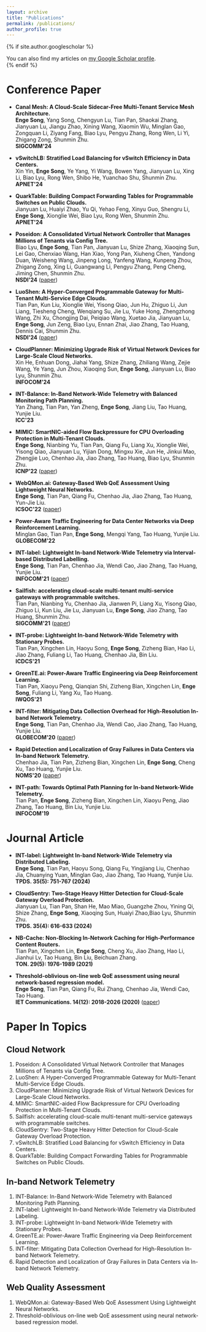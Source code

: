 ```yaml
---
layout: archive
title: "Publications"
permalink: /publications/
author_profile: true
---
```


{% if site.author.googlescholar %}
  <div class="wordwrap">You can also find my articles on <a href="{{site.author.googlescholar}}">my Google Scholar profile</a>.</div>
{% endif %}

Conference Paper
======

- **Canal Mesh: A Cloud-Scale Sidecar-Free Multi-Tenant Service Mesh Architecture.** <br/>
**Enge Song**, Yang Song, Chengyun Lu, Tian Pan, Shaokai Zhang, Jianyuan Lu, Jiangu Zhao, Xining Wang, Xiaomin Wu, Minglan Gao, Zongquan Li, Ziyang Fang, Biao Lyu, Pengyu Zhang, Rong Wen, Li Yi, Zhigang Zong, Shunmin Zhu.<br/>
**SIGCOMM'24**

- **vSwitchLB: Stratified Load Balancing for vSwitch Efficiency in Data Centers.** <br/>
Xin Yin, **Enge Song**, Ye Yang, Yi Wang, Bowen Yang, Jianyuan Lu, Xing Li, Biao Lyu, Rong Wen, Shibo He, Yuanchao Shu, Shunmin Zhu.<br/>
**APNET'24**

- **QuarkTable: Building Compact Forwarding Tables for Programmable Switches on Public Clouds.** <br/>
Jianyuan Lu, Huaiyi Zhao, Yu Qi, Yehao Feng, Xinyu Guo, Shengru Li, **Enge Song**, Xionglie Wei, Biao Lyu, Rong Wen, Shunmin Zhu.<br/>
**APNET'24**

- **Poseidon: A Consolidated Virtual Network Controller that Manages Millions of Tenants via Config Tree.** <br/>
Biao Lyu, **Enge Song**, Tian Pan, Jianyuan Lu, Shize Zhang, Xiaoqing Sun, Lei Gao, Chenxiao Wang, Han Xiao, Yong Pan, Xiuheng Chen, Yandong Duan, Weisheng Wang, Jinpeng Long, Yanfeng Wang, Kunpeng Zhou, Zhigang Zong, Xing Li, Guangwang Li, Pengyu Zhang, Peng Cheng, Jiming Chen, Shunmin Zhu.<br/>
**NSDI'24** ([paper](/files/Poseidon_NSDI24.pdf)) 

- **LuoShen: A Hyper-Converged Programmable Gateway for Multi-Tenant Multi-Service Edge Clouds.** <br/>
Tian Pan, Kun Liu, Xionglie Wei, Yisong Qiao, Jun Hu, Zhiguo Li, Jun Liang, Tiesheng Cheng, Wenqiang Su, Jie Lu, Yuke Hong, Zhengzhong Wang, Zhi Xu, Chongjing Dai, Peiqiao Wang, Xuetao Jia, Jianyuan Lu, **Enge Song**, Jun Zeng, Biao Lyu, Ennan Zhai, Jiao Zhang, Tao Huang, Dennis Cai, Shunmin Zhu.<br/>
**NSDI'24** ([paper](/files/Luoshen_NSDI24.pdf))

- **CloudPlanner: Minimizing Upgrade Risk of Virtual Network Devices for Large-Scale Cloud Networks.** <br/>
Xin He, Enhuan Dong, Jiahai Yang, Shize Zhang, Zhiliang Wang, Zejie Wang, Ye Yang, Jun Zhou, Xiaoqing Sun, **Enge Song**, Jianyuan Lu, Biao Lyu, Shunmin Zhu.<br/>
**INFOCOM'24**

- **INT-Balance: In-Band Network-Wide Telemetry with Balanced Monitoring Path Planning.** <br/>
Yan Zhang, Tian Pan, Yan Zheng, **Enge Song**, Jiang Liu, Tao Huang, Yunjie Liu. <br/>
**ICC'23**

- **MIMIC: SmartNIC-aided Flow Backpressure for CPU Overloading Protection in Multi-Tenant Clouds.** <br/>
**Enge Song**, Nianbing Yu, Tian Pan, Qiang Fu, Liang Xu, Xionglie Wei, Yisong Qiao, Jianyuan Lu, Yijian Dong, Mingxu Xie, Jun He, Jinkui Mao, Zhengjie Luo, Chenhao Jia, Jiao Zhang, Tao Huang, Biao Lyu, Shunmin Zhu. <br/>
**ICNP'22** ([paper](/files/MIMIC_ICNP22.pdf))

- **WebQMon.ai: Gateway-Based Web QoE Assessment Using Lightweight Neural Networks.** <br/>
**Enge Song**, Tian Pan, Qiang Fu, Chenhao Jia, Jiao Zhang, Tao Huang, Yun-Jie Liu. <br/>
**ICSOC'22** ([paper](/files/WebQMon_ICSOC22.pdf))

- **Power-Aware Traffic Engineering for Data Center Networks via Deep Reinforcement Learning.** <br/>
Minglan Gao, Tian Pan, **Enge Song**, Mengqi Yang, Tao Huang, Yunjie Liu. <br/>
**GLOBECOM'22** 

- **INT-label: Lightweight In-band Network-Wide Telemetry via Interval-based Distributed Labelling.** <br/>
**Enge Song**, Tian Pan, Chenhao Jia, Wendi Cao, Jiao Zhang, Tao Huang, Yunjie Liu. <br/>
**INFOCOM'21** ([paper](/files/INT-label_INFOCOM21.pdf))

- **Sailfish: accelerating cloud-scale multi-tenant multi-service gateways with programmable switches.** <br/>
Tian Pan, Nianbing Yu, Chenhao Jia, Jianwen Pi, Liang Xu, Yisong Qiao, Zhiguo Li, Kun Liu, Jie Lu, Jianyuan Lu, **Enge Song**, Jiao Zhang, Tao Huang, Shunmin Zhu. <br/>
**SIGCOMM'21** ([paper](/files/Sailfish_SIGCOMM21.pdf))

- **INT-probe: Lightweight In-band Network-Wide Telemetry with Stationary Probes.** <br/>
Tian Pan, Xingchen Lin, Haoyu Song, **Enge Song**, Zizheng Bian, Hao Li, Jiao Zhang, Fuliang Li, Tao Huang, Chenhao Jia, Bin Liu. <br/>
**ICDCS'21**

- **GreenTE.ai: Power-Aware Traffic Engineering via Deep Reinforcement Learning.** <br/>
Tian Pan, Xiaoyu Peng, Qianqian Shi, Zizheng Bian, Xingchen Lin, **Enge Song**, Fuliang Li, Yang Xu, Tao Huang. <br/>
**IWQOS'21**

- **INT-filter: Mitigating Data Collection Overhead for High-Resolution In-band Network Telemetry.** <br/>
**Enge Song**, Tian Pan, Chenhao Jia, Wendi Cao, Jiao Zhang, Tao Huang, Yunjie Liu. <br/>
**GLOBECOM'20** ([paper](/files/INT-filter_GC20.pdf))

- **Rapid Detection and Localization of Gray Failures in Data Centers via In-band Network Telemetry.** <br/>
Chenhao Jia, Tian Pan, Zizheng Bian, Xingchen Lin, **Enge Song**, Cheng Xu, Tao Huang, Yunjie Liu. <br/>
**NOMS'20** ([paper](/files/INT-detect_NOMS20.pdf))

- **INT-path: Towards Optimal Path Planning for In-band Network-Wide Telemetry.** <br/>
Tian Pan, **Enge Song**, Zizheng Bian, Xingchen Lin, Xiaoyu Peng, Jiao Zhang, Tao Huang, Bin Liu, Yunjie Liu. <br/>
**INFOCOM'19**



Journal Article
======

- **INT-label: Lightweight In-band Network-Wide Telemetry via Distributed Labeling.** <br/>
**Enge Song**, Tian Pan, Haoyu Song, Qiang Fu, Yingjiang Liu, Chenhao Jia, Chuanying Yuan, Minglan Gao, Jiao Zhang, Tao Huang, Yunjie Liu. <br/>
**TPDS. 35(5): 751-767 (2024)**

- **CloudSentry: Two-Stage Heavy Hitter Detection for Cloud-Scale Gateway Overload Protection.** <br/>
Jianyuan Lu, Tian Pan, Shan He, Mao Miao, Guangzhe Zhou, Yining Qi, Shize Zhang, **Enge Song**, Xiaoqing Sun, Huaiyi Zhao,Biao Lyu, Shunmin Zhu. <br/>
**TPDS. 35(4): 616-633 (2024)**

- **NB-Cache: Non-Blocking In-Network Caching for High-Performance Content Routers.** <br/>
Tian Pan, Xingchen Lin, **Enge Song**, Cheng Xu, Jiao Zhang, Hao Li, Jianhui Lv, Tao Huang, Bin Liu, Beichuan Zhang. <br/>
**TON. 29(5): 1976-1989 (2021)**

- **Threshold-oblivious on-line web QoE assessment using neural network-based regression model.** <br/>
**Enge Song**, Tian Pan, Qiang Fu, Rui Zhang, Chenhao Jia, Wendi Cao, Tao Huang. <br/>
**IET Communications. 14(12): 2018-2026 (2020)** ([paper](/files/WebQMon_IETC.pdf))

Paper In Topics
======

Cloud Network
------
1. Poseidon: A Consolidated Virtual Network Controller that Manages Millions of Tenants via Config Tree.
2. LuoShen: A Hyper-Converged Programmable Gateway for Multi-Tenant Multi-Service Edge Clouds.
3. CloudPlanner: Minimizing Upgrade Risk of Virtual Network Devices for Large-Scale Cloud Networks.
4. MIMIC: SmartNIC-aided Flow Backpressure for CPU Overloading Protection in Multi-Tenant Clouds.
5. Sailfish: accelerating cloud-scale multi-tenant multi-service gateways with programmable switches.
6. CloudSentry: Two-Stage Heavy Hitter Detection for Cloud-Scale Gateway Overload Protection.
7. vSwitchLB: Stratified Load Balancing for vSwitch Efficiency in Data Centers.
8. QuarkTable: Building Compact Forwarding Tables for Programmable Switches on Public Clouds.

In-band Network Telemetry
------
1. INT-Balance: In-Band Network-Wide Telemetry with Balanced Monitoring Path Planning.
2. INT-label: Lightweight In-band Network-Wide Telemetry via Distributed Labeling.
3. INT-probe: Lightweight In-band Network-Wide Telemetry with Stationary Probes.
4. GreenTE.ai: Power-Aware Traffic Engineering via Deep Reinforcement Learning.
5. INT-filter: Mitigating Data Collection Overhead for High-Resolution In-band Network Telemetry.
6. Rapid Detection and Localization of Gray Failures in Data Centers via In-band Network Telemetry.

Web Quality Assessment
------
1. WebQMon.ai: Gateway-Based Web QoE Assessment Using Lightweight Neural Networks.
2. Threshold-oblivious on-line web QoE assessment using neural network-based regression model.
